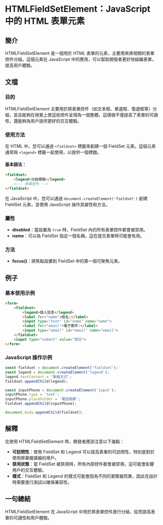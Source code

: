 <!--
Meta Description: # HTMLFieldSetElement：JavaScript 中的 HTML 表單元素 ## 簡介 HTMLFieldSetElement 是一個用於 HTML 表單的元素，主要用來將相關的表單控件分組。這個元素在 JavaScript 中的應用，可以幫助開發者更好地組織表單，提高用戶體驗。 #...
Meta Keywords: fieldset, legend, javascript, name, htmlfieldsetelement
-->

# HTMLFieldSetElement：JavaScript 中的 HTML 表單元素

## 簡介
HTMLFieldSetElement 是一個用於 HTML 表單的元素，主要用來將相關的表單控件分組。這個元素在 JavaScript 中的應用，可以幫助開發者更好地組織表單，提高用戶體驗。

## 文檔
### 目的
HTMLFieldSetElement 主要用於將表單控件（如文本框、單選框、復選框等）分組，並且能夠在視覺上使這些控件呈現為一個整體。這樣做不僅提高了表單的可讀性，還能夠為用戶提供更好的交互體驗。

### 使用方法
在 HTML 中，您可以通過 `<fieldset>` 標籤來創建一個 FieldSet 元素。這個元素通常與 `<legend>` 標籤一起使用，以提供一個標題。

#### 基本語法：
```html
<fieldset>
    <legend>分組標題</legend>
    <!-- 表單控件 -->
</fieldset>
```

在 JavaScript 中，您可以通過 `document.createElement('fieldset')` 創建 FieldSet 元素，並使用 JavaScript 操作其屬性和方法。

### 屬性
- **disabled**：當設置為 `true` 時，FieldSet 內的所有表單控件都會被禁用。
- **name**：可以為 FieldSet 指定一個名稱，這在提交表單時可能會有用。

### 方法
- **focus()**：將焦點設置到 FieldSet 中的第一個可聚焦元素。

## 例子
### 基本使用示例
```html
<form>
    <fieldset>
        <legend>個人信息</legend>
        <label for="name">姓名:</label>
        <input type="text" id="name" name="name">
        <label for="email">電子郵件:</label>
        <input type="email" id="email" name="email">
    </fieldset>
    <input type="submit" value="提交">
</form>
```

### JavaScript 操作示例
```javascript
const fieldset = document.createElement('fieldset');
const legend = document.createElement('legend');
legend.textContent = '聯絡方式';
fieldset.appendChild(legend);

const inputPhone = document.createElement('input');
inputPhone.type = 'text';
inputPhone.placeholder = '電話號碼';
fieldset.appendChild(inputPhone);

document.body.appendChild(fieldset);
```

## 解釋
在使用 HTMLFieldSetElement 時，開發者應該注意以下幾點：
- **可訪問性**：使用 FieldSet 和 Legend 可以提高表單的可訪問性，特別是對於使用屏幕閱讀器的用戶。
- **禁用狀態**：當 FieldSet 被禁用時，所有內部控件都會被禁用，這可能會影響用戶的交互體驗。
- **樣式**：FieldSet 和 Legend 的樣式可能會因為不同的瀏覽器而異，因此在設計時需要進行測試以確保兼容性。

## 一句總結
HTMLFieldSetElement 在 JavaScript 中用於將表單控件進行分組，從而提高表單的可讀性和用戶體驗。